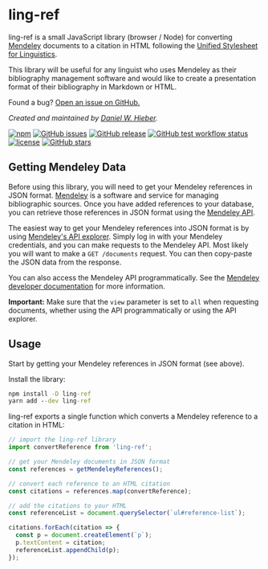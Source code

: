# ling-ref

ling-ref is a small JavaScript library (browser / Node) for converting [Mendeley][Mendeley] documents to a citation in HTML following the [Unified Stylesheet for Linguistics][Unified].

This library will be useful for any linguist who uses Mendeley as their bibliography management software and would like to create a presentation format of their bibliography in Markdown or HTML.

Found a bug? [Open an issue on GitHub.][new-issue]

_Created and maintained by [Daniel W. Hieber][me]._

[![npm](https://img.shields.io/npm/dt/ling-ref)][npm]
[![GitHub issues](https://img.shields.io/github/issues/dwhieb/ling-ref)][issues]
[![GitHub release](https://img.shields.io/github/v/release/dwhieb/ling-ref)][releases]
[![GitHub test workflow status](https://github.com/dwhieb/ling-ref/workflows/test/badge.svg)][test]
[![license](https://img.shields.io/github/license/dwhieb/ling-ref.svg)][license]
[![GitHub stars](https://img.shields.io/github/stars/dwhieb/ling-ref.svg?style=social)][GitHub]

## Getting Mendeley Data

Before using this library, you will need to get your Mendeley references in JSON format. [Mendeley][Mendeley] is a software and service for managing bibliographic sources. Once you have added references to your database, you can retrieve those references in JSON format using the [Mendeley API][Mendeley-API].

The easiest way to get your Mendeley references into JSON format is by using [Mendeley's API explorer][Mendeley-explorer]. Simply log in with your Mendeley credentials, and you can make requests to the Mendeley API. Most likely you will want to make a `GET /documents` request. You can then copy-paste the JSON data from the response.

You can also access the Mendeley API programmatically. See the [Mendeley developer documentation][Mendeley-API] for more information.

**Important:** Make sure that the `view` parameter is set to `all` when requesting documents, whether using the API programmatically or using the API explorer.

## Usage

Start by getting your Mendeley references in JSON format (see above).

Install the library:

```cmd
npm install -D ling-ref
yarn add --dev ling-ref
```

ling-ref exports a single function which converts a Mendeley reference to a citation in HTML:

```js
// import the ling-ref library
import convertReference from 'ling-ref';

// get your Mendeley documents in JSON format
const references = getMendeleyReferences();

// convert each reference to an HTML citation
const citations = references.map(convertReference);

// add the citations to your HTML
const referenceList = document.querySelector(`ul#reference-list`);

citations.forEach(citation => {
  const p = document.createElement(`p`);
  p.textContent = citation;
  referenceList.appendChild(p);
});
```

<!-- Links -->

[GitHub]:            https://github.com/dwhieb/ling-ref
[issues]:            https://github.com/dwhieb/ling-ref/issues
[new-issue]:         https://github.com/dwhieb/ling-ref/issues/new
[license]:           https://github.com/dwhieb/ling-ref/blob/main/LICENSE.md
[Mendeley]:          https://www.mendeley.com/
[Mendeley-API]:      https://dev.mendeley.com/
[Mendeley-explorer]: https://api.mendeley.com/apidocs/docs
[me]:                https://github.com/dwhieb
[npm]:               https://www.npmjs.com/package/ling-ref
[releases]:          https://github.com/dwhieb/ling-ref/releases
[test]:              https://github.com/dwhieb/ling-ref/actions
[Unified]:           https://www.linguisticsociety.org/resource/unified-style-sheet
